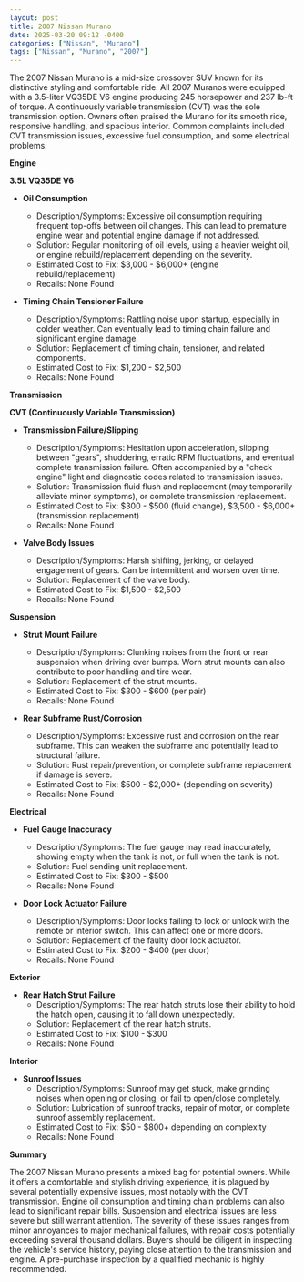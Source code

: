 ```yaml
---
layout: post
title: 2007 Nissan Murano
date: 2025-03-20 09:12 -0400
categories: ["Nissan", "Murano"]
tags: ["Nissan", "Murano", "2007"]
---
```

The 2007 Nissan Murano is a mid-size crossover SUV known for its distinctive styling and comfortable ride. All 2007 Muranos were equipped with a 3.5-liter VQ35DE V6 engine producing 245 horsepower and 237 lb-ft of torque. A continuously variable transmission (CVT) was the sole transmission option. Owners often praised the Murano for its smooth ride, responsive handling, and spacious interior. Common complaints included CVT transmission issues, excessive fuel consumption, and some electrical problems.

**Engine**

**3.5L VQ35DE V6**

*   **Oil Consumption**
    *   Description/Symptoms: Excessive oil consumption requiring frequent top-offs between oil changes. This can lead to premature engine wear and potential engine damage if not addressed.
    *   Solution: Regular monitoring of oil levels, using a heavier weight oil, or engine rebuild/replacement depending on the severity.
    *   Estimated Cost to Fix: $3,000 - $6,000+ (engine rebuild/replacement)
    *   Recalls: None Found

*   **Timing Chain Tensioner Failure**
    *   Description/Symptoms: Rattling noise upon startup, especially in colder weather. Can eventually lead to timing chain failure and significant engine damage.
    *   Solution: Replacement of timing chain, tensioner, and related components.
    *   Estimated Cost to Fix: $1,200 - $2,500
    *   Recalls: None Found

**Transmission**

**CVT (Continuously Variable Transmission)**

*   **Transmission Failure/Slipping**
    *   Description/Symptoms: Hesitation upon acceleration, slipping between "gears", shuddering, erratic RPM fluctuations, and eventual complete transmission failure. Often accompanied by a "check engine" light and diagnostic codes related to transmission issues.
    *   Solution: Transmission fluid flush and replacement (may temporarily alleviate minor symptoms), or complete transmission replacement.
    *   Estimated Cost to Fix: $300 - $500 (fluid change), $3,500 - $6,000+ (transmission replacement)
    *   Recalls: None Found

*   **Valve Body Issues**
    *   Description/Symptoms: Harsh shifting, jerking, or delayed engagement of gears. Can be intermittent and worsen over time.
    *   Solution: Replacement of the valve body.
    *   Estimated Cost to Fix: $1,500 - $2,500
    *   Recalls: None Found

**Suspension**

*   **Strut Mount Failure**
    *   Description/Symptoms: Clunking noises from the front or rear suspension when driving over bumps. Worn strut mounts can also contribute to poor handling and tire wear.
    *   Solution: Replacement of the strut mounts.
    *   Estimated Cost to Fix: $300 - $600 (per pair)
    *   Recalls: None Found

*   **Rear Subframe Rust/Corrosion**
    *   Description/Symptoms: Excessive rust and corrosion on the rear subframe. This can weaken the subframe and potentially lead to structural failure.
    *   Solution: Rust repair/prevention, or complete subframe replacement if damage is severe.
    *   Estimated Cost to Fix: $500 - $2,000+ (depending on severity)
    *   Recalls: None Found

**Electrical**

*   **Fuel Gauge Inaccuracy**
    *   Description/Symptoms: The fuel gauge may read inaccurately, showing empty when the tank is not, or full when the tank is not.
    *   Solution: Fuel sending unit replacement.
    *   Estimated Cost to Fix: $300 - $500
    *   Recalls: None Found

*   **Door Lock Actuator Failure**
    *   Description/Symptoms: Door locks failing to lock or unlock with the remote or interior switch. This can affect one or more doors.
    *   Solution: Replacement of the faulty door lock actuator.
    *   Estimated Cost to Fix: $200 - $400 (per door)
    *   Recalls: None Found

**Exterior**

*   **Rear Hatch Strut Failure**
    *   Description/Symptoms: The rear hatch struts lose their ability to hold the hatch open, causing it to fall down unexpectedly.
    *   Solution: Replacement of the rear hatch struts.
    *   Estimated Cost to Fix: $100 - $300
    *   Recalls: None Found

**Interior**

*   **Sunroof Issues**
    * Description/Symptoms: Sunroof may get stuck, make grinding noises when opening or closing, or fail to open/close completely.
    * Solution: Lubrication of sunroof tracks, repair of motor, or complete sunroof assembly replacement.
    * Estimated Cost to Fix: $50 - $800+ depending on complexity
    * Recalls: None Found

**Summary**

The 2007 Nissan Murano presents a mixed bag for potential owners. While it offers a comfortable and stylish driving experience, it is plagued by several potentially expensive issues, most notably with the CVT transmission. Engine oil consumption and timing chain problems can also lead to significant repair bills. Suspension and electrical issues are less severe but still warrant attention. The severity of these issues ranges from minor annoyances to major mechanical failures, with repair costs potentially exceeding several thousand dollars. Buyers should be diligent in inspecting the vehicle's service history, paying close attention to the transmission and engine. A pre-purchase inspection by a qualified mechanic is highly recommended.

